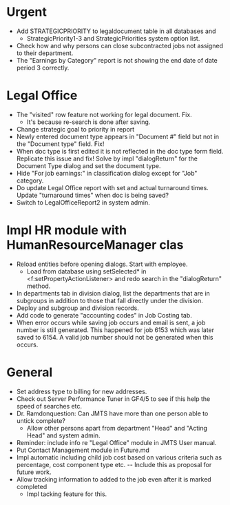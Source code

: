 # Urgent
- Add STRATEGICPRIORITY to legaldocument table in all databases and 
  * StrategicPriority1-3 and StrategicPriorities system option list.
- Check how and why persons can close subcontracted jobs not assigned to their department.
- The "Earnings by Category" report is not showing the end date of date period 3 correctly.

# Legal Office
- The "visited" row feature not working for legal document. Fix.
  * It's because re-search is done after saving.
- Change strategic goal to priority in report
- Newly entered document type appears in "Document #" field but not in the
"Document type" field. Fix!
- When doc type is first edited it is not reflected in the doc type form field.
  Replicate this issue and fix! Solve by impl "dialogReturn" for the Document Type
  dialog and set the document type.
- Hide "For job earnings:" in classification dialog except for "Job" category.
- Do update Legal Office report with set and actual turnaround times. 
  Update "turnaround times" when doc is being saved?
- Switch to LegalOfficeReport2 in system admin.

# Impl HR module with HumanResourceManager clas
- Reload entities before opening dialogs. Start with employee.
  * Load from database using setSelected* in <f:setPropertyActionListener>
    and redo search in the "dialogReturn" method.
- In departments tab in division dialog, list the departments that are in subgroups
  in addition to those that fall directly under the division.
- Deploy and subgroup and division records.
- Add code to generate "accounting codes" in Job Costing tab.
- When error occurs while saving job occurs and email is sent, a job number is 
still generated. This happened for job 6153 which was later saved to 6154. 
A valid job number should not be generated when this occurs.

# General
- Set address type to billing for new addresses.
- Check out Server Performance Tuner in GF4/5 to see if this help the speed of 
  searches etc.
- Dr. Ramdonquestion: Can JMTS have more than one person able to untick complete?
  * Allow other persons apart from department "Head" and "Acting Head" and system admin.
- Reminder: include info re "Legal Office" module in JMTS User manual.
- Put Contact Management module in Future.md
- Impl automatic including child job cost based on various criteria such as 
  percentage, cost component type etc. -- Include this as proposal for future 
  work.
- Allow tracking information to added to the job even after it is marked completed
  * Impl tacking feature for this.
